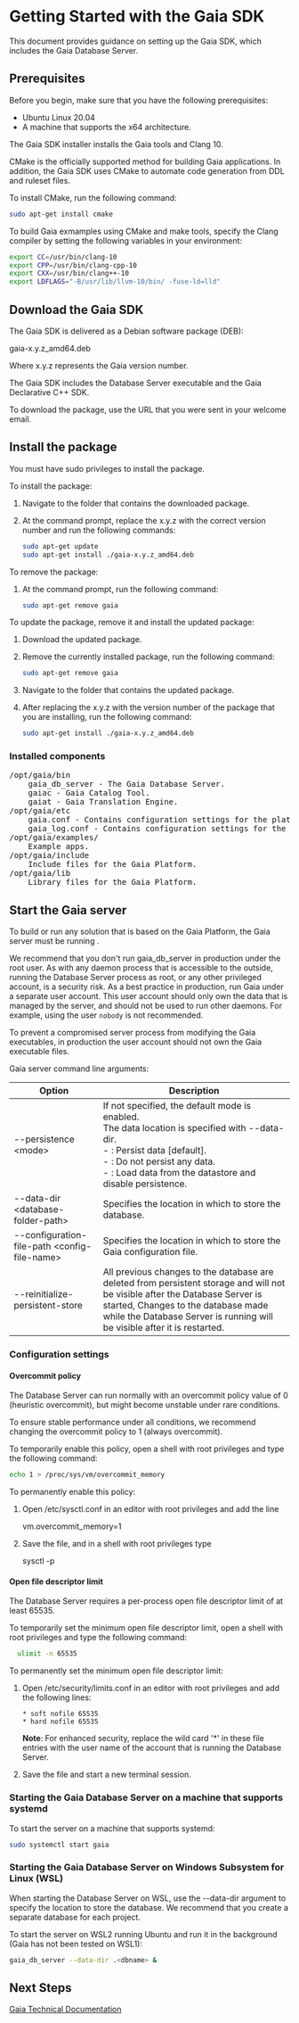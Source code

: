 # Getting Started with the Gaia SDK

This document provides guidance on setting up the Gaia SDK, which includes the Gaia Database Server.

## Prerequisites

Before you begin, make sure that you have the following prerequisites:

-   Ubuntu Linux 20.04
-   A machine that supports the x64 architecture.

The Gaia SDK installer installs the Gaia tools and Clang 10.

CMake is the officially supported method for building Gaia applications. In addition, the Gaia SDK uses CMake to automate code generation from DDL and ruleset files.

To install CMake, run the following command:

```bash
sudo apt-get install cmake
```

To build Gaia exmamples using CMake and make tools, specify the Clang compiler by setting the following variables in your environment:

```bash
export CC=/usr/bin/clang-10
export CPP=/usr/bin/clang-cpp-10
export CXX=/usr/bin/clang++-10
export LDFLAGS="-B/usr/lib/llvm-10/bin/ -fuse-ld=lld"
```

## Download the Gaia SDK

The Gaia SDK is delivered as a Debian software package (DEB): 

gaia-x.y.z_amd64.deb

Where x.y.z represents the Gaia version number.

The Gaia SDK includes the Database Server executable and the Gaia Declarative C++ SDK.

To download the package, use the URL that you were sent in your welcome email.

## Install the package

You must have sudo privileges to install the package.

To install the package:

1.  Navigate to the folder that contains the downloaded package.
2.  At the command prompt, replace the x.y.z with the correct version number and run the following commands:

    ```bash
    sudo apt-get update
    sudo apt-get install ./gaia-x.y.z_amd64.deb
    ```

To remove the package:

1.  At the command prompt, run the following command:

    ```bash
    sudo apt-get remove gaia
    ```

To update the package, remove it and install the updated package:

1.  Download the updated package.
2.  Remove the currently installed package, run the following command:

    ```bash
    sudo apt-get remove gaia
    ```
3.  Navigate to the folder that contains the updated package.
4.  After replacing the x.y.z with the version number of the package that you are installing, run the following command:

    ```bash
    sudo apt-get install ./gaia-x.y.z_amd64.deb
    ```

### Installed components

<pre>
/opt/gaia/bin
    gaia_db_server - The Gaia Database Server.
    gaiac - Gaia Catalog Tool.
    gaiat - Gaia Translation Engine.
/opt/gaia/etc
    gaia.conf - Contains configuration settings for the platform and application loggers that the Gaia Platform uses.
    gaia_log.conf - Contains configuration settings for the Database Server and rules engine that comprise the Gaia Platform.
/opt/gaia/examples/
    Example apps.
/opt/gaia/include
    Include files for the Gaia Platform.
/opt/gaia/lib
    Library files for the Gaia Platform.
</pre>

## Start the Gaia server

To build or run any solution that is based on the Gaia Platform, the Gaia server must be running .

We recommend that you don't run gaia\_db\_server in production under the root user. As with any daemon process that is accessible to the outside, running the Database Server process as root, or any other privileged account, is a security risk. As a best practice in production, run Gaia under a separate user account. This user account should only own the data that is managed by the server, and should not be used to run other daemons. For example, using the user `nobody` is not recommended.

To prevent a compromised server process from modifying the Gaia executables, in production the user account should not own the Gaia executable files.

Gaia server command line arguments:

| Option  | Description  |
|---|---|
| --persistence \<mode> | If not specified, the default mode is enabled.<br>The data location is specified with --data-dir.<br>- <enabled>: Persist data [default].<br>- <disabled>: Do not persist any data.<br>- <disabled-after-recovery>: Load data from the datastore and disable persistence.  | 
| --data-dir \<database-folder-path> | Specifies the location in which to store the database.  |
| --configuration-file-path \<config-file-name> | Specifies the location in which to store the Gaia configuration file.  |
| --reinitialize-persistent-store | All previous changes to the database are deleted from persistent storage and will not be visible after the Database Server is started, Changes to the database made while the Database Server is running will be visible after it is restarted.  | 

### Configuration settings

#### Overcommit policy

The Database Server can run normally with an overcommit policy value of 0 (heuristic overcommit), but might become unstable under rare conditions.

To ensure stable performance under all conditions, we recommend changing the overcommit policy to 1 (always overcommit).

To temporarily enable this policy, open a shell with root privileges and type the following command:

```bash
echo 1 > /proc/sys/vm/overcommit_memory
```

To permanently enable this policy:

1. Open /etc/sysctl.conf in an editor with root privileges and add the line

    vm.overcommit_memory=1

2. Save the file, and in a shell with root privileges type

    sysctl -p
  
#### Open file descriptor limit

The Database Server requires a per-process open file descriptor limit of at least 65535.

To temporarily set the minimum open file descriptor limit, open a shell with root privileges and type the following command:

```bash
  ulimit -n 65535
```

To permanently set the minimum open file descriptor limit:

1. Open /etc/security/limits.conf in an editor with root privileges and add the following lines:
    
    ```
    * soft nofile 65535
    * hard nofile 65535
    ```

    **Note**: For enhanced security, replace the wild card '*' in these file entries with the user name of the account that is running the  Database Server.

2. Save the file and start a new terminal session.

### Starting the Gaia Database Server on a machine that supports systemd

To start the server on a machine that supports systemd:

```bash
sudo systemctl start gaia
```

### Starting the Gaia Database Server on Windows Subsystem for Linux (WSL)

When starting the Database Server on WSL, use the --data-dir argument to specify the location to store the database. We recommend that you create a separate database for each project.

To start the server on WSL2 running Ubuntu and run it in the background (Gaia has not been tested on WSL1):

```bash
gaia_db_server --data-dir .<dbname> &
```

## Next Steps

[Gaia Technical Documentation](http://docs.gaiaplatform.io)
